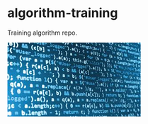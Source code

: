 # algorithm-training

Training algorithm repo.

![Optional Text](https://github.com/Silverawz/algorithm-training/blob/master/algo_presentation.jpg)

